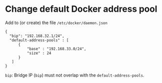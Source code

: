 
# Change default Docker address pool

Add to (or create) the file  `/etc/docker/daemon.json`

```
{
  "bip": "192.168.32.1/24",
  "default-address-pools" : [
      {
          "base" : "192.168.33.0/24",
          "size" : 24
      }
   ]
}
```
`bip`: Bridge IP (`bip`) must not overlap with the `default-address-pools`.
